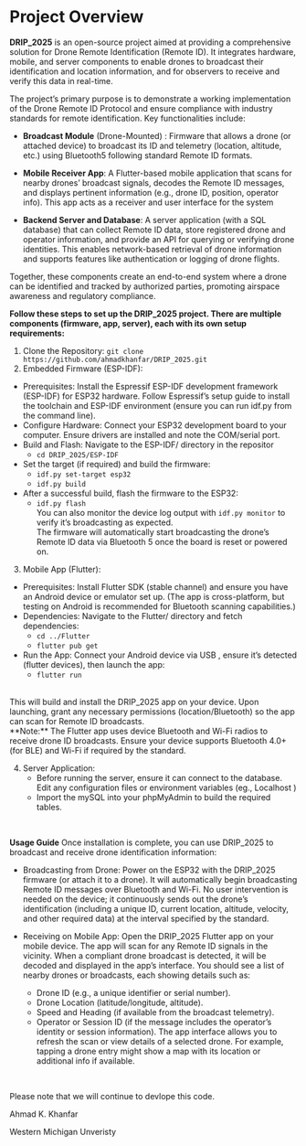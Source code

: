 # **Project Overview** #

**DRIP_2025** is an open-source project aimed at providing a comprehensive solution for Drone Remote Identification (Remote ID). It integrates hardware, mobile, and server components to enable drones to broadcast their identification and location information, and for observers to receive and verify this data in real-time. 

The project’s primary purpose is to demonstrate a working implementation of the Drone Remote ID Protocol and ensure compliance with industry standards for remote identification. Key functionalities include:

  * **Broadcast Module** (Drone-Mounted) : Firmware that allows a drone (or attached device) to broadcast its ID and telemetry (location, altitude, etc.) using Bluetooth5 following standard Remote ID formats.
  
  * **Mobile Receiver App**: A Flutter-based mobile application that scans for nearby drones’ broadcast signals, decodes the Remote ID messages, and displays pertinent information (e.g., drone ID, position, operator info). This app acts as a receiver and user interface for the system
  
  * **Backend Server and Database**: A server application (with a SQL database) that can collect Remote ID data, store registered drone and operator information, and provide an API for querying or verifying drone identities. This enables network-based retrieval of drone information and supports features like authentication or logging of drone flights.

Together, these components create an end-to-end system where a drone can be identified and tracked by authorized parties, promoting airspace awareness and regulatory compliance.





**Follow these steps to set up the DRIP_2025 project. There are multiple components (firmware, app, server), each with its own setup requirements:**

1.  Clone the Repository:
`git clone https://github.com/ahmadkhanfar/DRIP_2025.git`
2.  Embedded Firmware (ESP-IDF):
   - Prerequisites: Install the Espressif ESP-IDF development framework (ESP-IDF) for ESP32 hardware. Follow Espressif’s setup guide to install the toolchain and ESP-IDF environment (ensure you can run idf.py from the command line).
   - Configure Hardware: Connect your ESP32 development board to your computer. Ensure drivers are installed and note the COM/serial port.
   - Build and Flash: Navigate to the ESP-IDF/ directory in the repositor
     - `cd DRIP_2025/ESP-IDF`
   - Set the target (if required) and build the firmware:
     - `idf.py set-target esp32`
     - `idf.py build`
   - After a successful build, flash the firmware to the ESP32:
     - `idf.py flash` <br>
You can also monitor the device log output with `idf.py monitor` to verify it’s broadcasting as expected. <br>
The firmware will automatically start broadcasting the drone’s Remote ID data via Bluetooth 5 once the board is reset or powered on.

3. Mobile App (Flutter):
- Prerequisites: Install Flutter SDK (stable channel) and ensure you have an Android device or emulator set up. (The app is cross-platform, but testing on Android is recommended for Bluetooth scanning capabilities.)
- Dependencies: Navigate to the Flutter/ directory and fetch dependencies:
  - `cd ../Flutter`
  - `flutter pub get`
- Run the App: Connect your Android device via USB , ensure it’s detected (flutter devices), then launch the app:
  - `flutter run` 
 <br>
This will build and install the DRIP_2025 app on your device. Upon launching, grant any necessary permissions (location/Bluetooth) so the app can scan for Remote ID broadcasts. <br>
**Note:** The Flutter app uses device Bluetooth and Wi-Fi radios to receive drone ID broadcasts. Ensure your device supports Bluetooth 4.0+ (for BLE) and Wi-Fi if required by the standard.

4. Server Application:
   -  Before running the server, ensure it can connect to the database. Edit any configuration files or environment variables (eg., Localhost )
   -  Import the mySQL into your phpMyAdmin to build the required tables.

<br>
   
**Usage Guide** 
Once installation is complete, you can use DRIP_2025 to broadcast and receive drone identification information:
 - Broadcasting from Drone: Power on the ESP32 with the DRIP_2025 firmware (or attach it to a drone). It will automatically begin broadcasting Remote ID messages over Bluetooth and Wi-Fi. No user intervention is needed on the device; it continuously sends out the drone’s identification (including a unique ID, current location, altitude, velocity, and other required data) at the interval specified by the standard.

 - Receiving on Mobile App: Open the DRIP_2025 Flutter app on your mobile device. The app will scan for any Remote ID signals in the vicinity. When a compliant drone broadcast is detected, it will be decoded and displayed in the app’s interface. You should see a list of nearby drones or broadcasts, each showing details such as:
   - Drone ID (e.g., a unique identifier or serial number).
   - Drone Location (latitude/longitude, altitude).
   - Speed and Heading (if available from the broadcast telemetry).
   - Operator or Session ID (if the message includes the operator’s identity or session information). The app interface allows you to refresh the scan or view details of a selected drone. For example, tapping a drone entry might show a map with its location or additional info if available.



<br> 

Please note that we will continue to devlope this code. 

Ahmad K. Khanfar

Western Michigan Unveristy 

